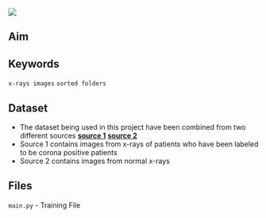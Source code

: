 ![](https://i.imgur.com/XilezGZ.png)

## Aim

## Keywords

<code>x-rays images</code> <code>sorted folders</code>

## Dataset
- The dataset being used in this project have been combined from two different sources **[source 1](https://github.com/ieee8023/covid-chestxray-dataset)** **[source 2](https://www.kaggle.com/datasets/paultimothymooney/chest-xray-pneumonia)**
- Source 1 contains images from x-rays of patients who have been labeled to be corona positive patients
- Source 2 contains images from normal x-rays

## Files
<code>main.py</code> - Training File

